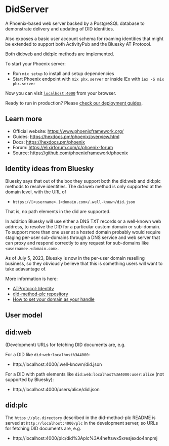 # DidServer

A Phoenix-based web server backed by a PostgreSQL database 
to demonstrate delivery and updating of DID identities. 

Also exposes a basic user account schema for roaming identities
that might be extended to support both ActivityPub and
the Bluesky AT Protocol.

Both did:web and did:plc methods are implemented.

To start your Phoenix server:

  * Run `mix setup` to install and setup dependencies
  * Start Phoenix endpoint with `mix phx.server` or inside IEx with `iex -S mix phx.server`

Now you can visit [`localhost:4000`](http://localhost:4000) from your browser.

Ready to run in production? Please [check our deployment guides](https://hexdocs.pm/phoenix/deployment.html).

## Learn more

  * Official website: https://www.phoenixframework.org/
  * Guides: https://hexdocs.pm/phoenix/overview.html
  * Docs: https://hexdocs.pm/phoenix
  * Forum: https://elixirforum.com/c/phoenix-forum
  * Source: https://github.com/phoenixframework/phoenix

## Identity ideas from Bluesky

Bluesky says that out of the box they support both the did:web and did:plc 
methods to resolve identities. The did:web method is only supported at
the domain level, with the URL of 

  * `https://[<username>.]<domain.com>/.well-known/did.json`

That is, no path elements in the did are supported.

In addition Bluesky will use either a DNS TXT records or a well-known web 
address, to resolve the DID for a particular custom domain or sub-domain. 
To support more than one user at a hosted domain probably would require 
staging per-user sub-domains through a DNS service and web server that 
can proxy and respond correctly to any request for sub-domains like
`<username>.<domain.com>`. 

As of July 5, 2023, Bluesky is now in the per-user domain reselling 
business, so they obviously believe that this is something users
will want to take adavantage of.

More information is here:

  * [ATProtocol: Identity](https://atproto.com/guides/identity)
  * [did-method-plc repository](https://github.com/bluesky-social/did-method-plc)
  * [How to set your domain as your handle](https://blueskyweb.xyz/blog/4-28-2023-domain-handle-tutorial)

## User model



## did:web

(Development) URLs for fetching DID documents are, e.g.

For a DID like `did:web:localhost%3A4000`:

  * http://localhost:4000/.well-known/did.json

For a DID with path elements like `did:web:localhost%3A4000:user:alice` 
(not supported by Bluesky):

  * http://localhost:4000/users/alice/did.json

## did:plc

The `https://plc.directory` described in the did-method-plc README
is served at `http://localhost:4000/plc` in the development server,
so URLs for fetching DID documents are, e.g.

  * http://localhost:4000/plc/did%3Aplc%3A4heftswx5xresjexdo4nnpmj
